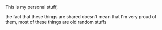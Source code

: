 This is my personal stuff,

the fact that these things are shared doesn't mean that I'm very proud of them, most of these things are old random stuffs

